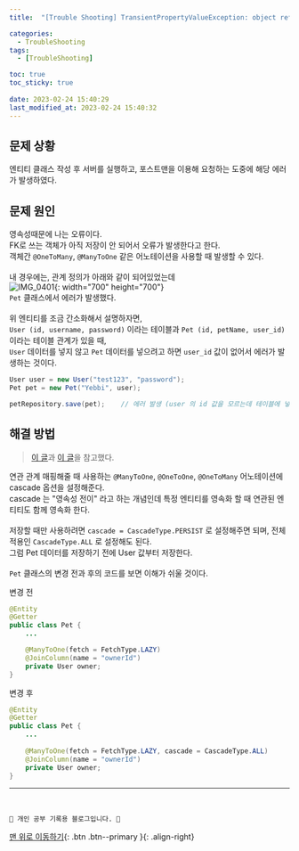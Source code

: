 ```yaml
---
title:  "[Trouble Shooting] TransientPropertyValueException: object references an unsaved transient instance 해결 "

categories:
  - TroubleShooting
tags:
  - [TroubleShooting]

toc: true
toc_sticky: true
 
date: 2023-02-24 15:40:29
last_modified_at: 2023-02-24 15:40:32
---
```


## 문제 상황
엔티티 클래스 작성 후 서버를 실행하고, 포스트맨을 이용해 요청하는 도중에 해당 에러가 발생하였다. 

## 문제 원인
영속성때문에 나는 오류이다. <br>
FK로 쓰는 객체가 아직 저장이 안 되어서 오류가 발생한다고 한다.<br>
객체간 `@OneToMany`, `@ManyToOne` 같은 어노테이션을 사용할 때 발생할 수 있다.<br><br>
내 경우에는, 관계 정의가 아래와 같이 되어있었는데<br>
![IMG_0401](https://user-images.githubusercontent.com/59405576/221110696-c25c895b-f751-4181-9f65-92baf3c4cf3d.jpg){: width="700" height="700"}<br>
`Pet` 클래스에서 에러가 발생했다.<br><br>
위 엔티티를 조금 간소화해서 설명하자면,<br>
`User (id, username, password)` 이라는 테이블과 `Pet (id, petName, user_id)` 이라는 테이블 관계가 있을 때, <br>
`User` 데이터를 넣지 않고 `Pet` 데이터를 넣으려고 하면 `user_id` 값이 없어서 에러가 발생하는 것이다.

```java
User user = new User("test123", "password");
Pet pet = new Pet("Yebbi", user);

petRepository.save(pet);    // 에러 발생 (user 의 id 값을 모르는데 테이블에 넣으려고 해서)
```


## 해결 방법
> [이 글](https://conservative-vector.tistory.com/entry/%EC%98%A4%EB%A5%98)과 [이 글](https://bcp0109.tistory.com/344)을 참고했다.

연관 관계 매핑해줄 때 사용하는 `@ManyToOne`, `@OneToOne`, `@OneToMany` 어노테이션에 cascade 옵션을 설정해준다.<br>
cascade 는 "영속성 전이" 라고 하는 개념인데 특정 엔티티를 영속화 할 때 연관된 엔티티도 함께 영속화 한다.<br><br>
저장할 때만 사용하려면 `cascade = CascadeType.PERSIST` 로 설정해주면 되며, 전체 적용인 `CascadeType.ALL` 로 설정해도 된다.<br>
그럼 Pet 데이터를 저장하기 전에 User 값부터 저장한다.<br><br>
`Pet` 클래스의 변경 전과 후의 코드를 보면 이해가 쉬울 것이다.<br>

변경 전
```java
@Entity
@Getter
public class Pet {
    ...

    @ManyToOne(fetch = FetchType.LAZY)
    @JoinColumn(name = "ownerId")
    private User owner;
}
```

변경 후
```java
@Entity
@Getter
public class Pet {
    ...
    
    @ManyToOne(fetch = FetchType.LAZY, cascade = CascadeType.ALL)
    @JoinColumn(name = "ownerId")
    private User owner;
}
```









***
<br>

    💛 개인 공부 기록용 블로그입니다. 👻

[맨 위로 이동하기](#){: .btn .btn--primary }{: .align-right}